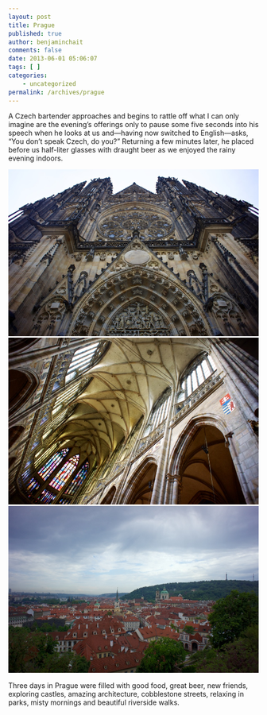 ```yaml
---
layout: post
title: Prague
published: true
author: benjaminchait
comments: false
date: 2013-06-01 05:06:07
tags: [ ]
categories:
    - uncategorized
permalink: /archives/prague
---
```

A Czech bartender approaches and begins to rattle off what I can only imagine are the evening’s offerings only to pause some five seconds into his speech when he looks at us and—having now switched to English—asks, “You don’t speak Czech, do you?” Returning a few minutes later, he placed before us half-liter glasses with draught beer as we enjoyed the rainy evening indoors.


![Saint Vitus Cathedral][1]
![Stained glass][2]
![Prague][3]

Three days in Prague were filled with good food, great beer, new friends, exploring castles, amazing architecture, cobblestone streets, relaxing in parks, misty mornings and beautiful riverside walks.

 [1]: /wp-content/uploads/media/img/2013/06/prague/DSC04858.jpg
 [2]: /wp-content/uploads/media/img/2013/06/prague/DSC04885.jpg
 [3]: /wp-content/uploads/media/img/2013/06/prague/DSC04894.jpg
